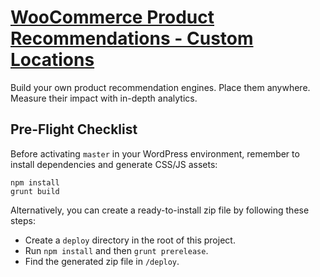 # [WooCommerce Product Recommendations - Custom Locations](https://woocommerce.com/products/product-recommendations/)

Build your own product recommendation engines. Place them anywhere. Measure their impact with in-depth analytics.

## Pre-Flight Checklist

Before activating `master` in your WordPress environment, remember to install dependencies and generate CSS/JS assets:

```
npm install
grunt build
```

Alternatively, you can create a ready-to-install zip file by following these steps:

* Create a `deploy` directory in the root of this project.
* Run `npm install` and then `grunt prerelease`.
* Find the generated zip file in `/deploy`.
